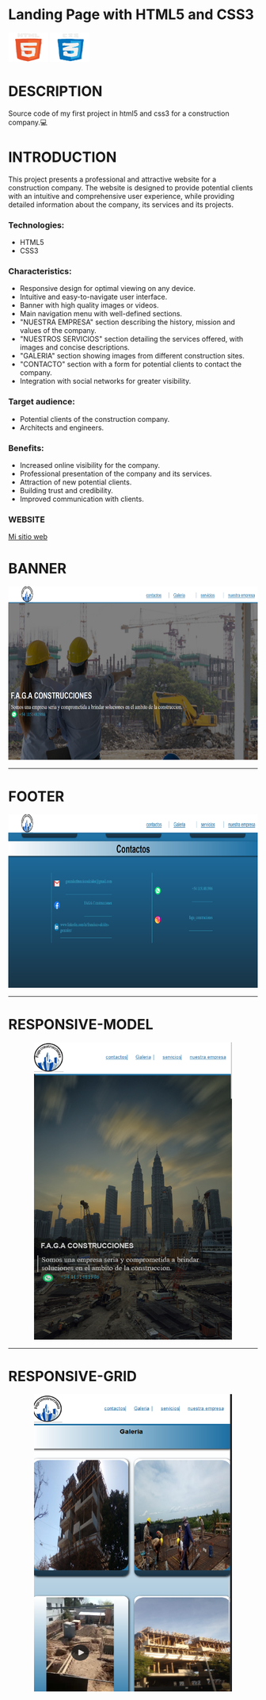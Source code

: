 
# Landing Page with HTML5 and CSS3 
<div aling="left">
<img src="https://raw.githubusercontent.com/Zenfection/Image/master/2021/06/08-15-55-13-06-00-18-00-html5.gif" width="80" height="60" />
<img src="https://raw.githubusercontent.com/Zenfection/Image/master/2021/06/08-15-57-53-68747470733a2f2f6d65646961302e67697068792e636f6d2f6d656469612f667345615a6c644e43384131504a336d77702f736f757263652e676966.gif" width="80" height="60" />
</div>



# DESCRIPTION


Source code of my first project in html5 and css3 for a construction company.💻

# INTRODUCTION

This project presents a professional and attractive website for a construction company. The website is designed to provide potential clients with an intuitive and comprehensive user experience, while providing detailed information about the company, its services and its projects.

### Technologies:

- HTML5
- CSS3


### Characteristics:

- Responsive design for optimal viewing on any device.
- Intuitive and easy-to-navigate user interface.
- Banner with high quality images or videos.
- Main navigation menu with well-defined sections.
- "NUESTRA EMPRESA" section describing the history, mission and values of the company.
- "NUESTROS SERVICIOS" section detailing the services offered, with images and concise descriptions.
- "GALERIA" section showing images from different construction sites.
- "CONTACTO" section with a form for potential clients to contact the company.
- Integration with social networks for greater visibility.


### Target audience:

- Potential clients of the construction company.
- Architects and engineers.

### Benefits:

- Increased online visibility for the company.
- Professional presentation of the company and its services.
- Attraction of new potential clients.
- Building trust and credibility.
- Improved communication with clients.


###  WEBSITE

<a href="https://fagaconstrucciones-1b934.web.app">Mi sitio web</a>

  
# BANNER

<div id="header-div" align="center">
 <img src="https://github.com/EzequielGonzalez1/Landing-Page-with-HTML5-and-CSS3-/blob/main/Captura%20de%20pantalla.png" width="700" height="350" />
</div>

---

# FOOTER

<div id="header-div" align="center">
 <img src="https://github.com/EzequielGonzalez1/Landing-Page-with-HTML5-and-CSS3-/blob/main/banner-contacto.png" width="700" height="350" />
</div>

---

# RESPONSIVE-MODEL

<div id="header-div" align="center">
 <img src="https://github.com/EzequielGonzalez1/Landing-Page-with-HTML5-and-CSS3-/blob/main/responsive.png" width="400" height="600" />
</div>

---

# RESPONSIVE-GRID

<div id="header-div" align="center">
 <img src="https://github.com/EzequielGonzalez1/Landing-Page-with-HTML5-and-CSS3-/blob/main/Captura%20de%20pantalla%20(21).png" width="400" height="600" />
</div>
